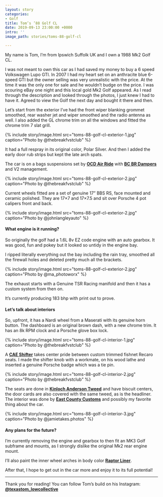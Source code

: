 ```yaml
---
layout: story
categories:
- Golf
title: Tom’s ’88 Golf CL
date: 2019-09-13 23:00:00 +0000
intro: ''
image_path: stories/toms-88-golf-cl

---
```

My name is Tom, I’m from Ipswich Suffolk UK and I own a 1988 Mk2 Golf CL.

I was not meant to own this car as I had saved my money to buy a 6 speed Volkswagen Lupo GTI. In 2007 I had my heart set on an anthracite blue 6-speed GTI but the owner selling was very unrealistic with the price. At the time it was the only one for sale and he wouldn’t budge on the price. I was scouring eBay one night and this local gold Mk2 Golf appeared. As I read through the description and looked through the photos, I just knew I had to have it. Agreed to view the Golf the next day and bought it there and then.

Let’s start from the exterior I’ve had the front wiper blanking grommet smoothed, rear washer jet and wiper smoothed and the radio antenna as well. I also added the GL chrome trim on all the windows and fitted the chrome trim 7 slat grill.

{% include story/image.html src="toms-88-golf-cl-exterior-1.jpg" caption="Photo by @thebreakfvstclub" %}

It had a full respray in its original color, Polar Silver. And then I added the early door rub strips but kept the late arch spats.

The car is on a bags suspensions set by [**OCD Air Ride**](http://www.onlychargeddubs.co.uk/) with [**BC BR Dampers**](http://www.bc-racing.co.uk/br-series-coilovers) and V2 management.

{% include story/image.html src="toms-88-golf-cl-exterior-2.jpg" caption="Photo by @thebreakfvstclub" %}

Current wheels fitted are a set of genuine 17” BBS RS, face mounted and ceramic polished. They are 17×7 and 17×7.5 and sit over Porsche 4 pot calipers front and back.

{% include story/image.html src="toms-88-golf-cl-exterior-2.jpg" caption="Photo by @johnlangleyauto" %}

#### What engine is it running?

So originally the golf had a 1.6L 8v EZ code engine with an auto gearbox. It was good, fun and pokey but it looked so untidy in the engine bay.

I ripped literally everything out the bay including the rain tray, smoothed all the firewall holes and deleted pretty much all the brackets.

{% include story/image.html src="toms-88-golf-cl-exterior-2.jpg" caption="Photo by @ma_photoworx" %}

The exhaust starts with a Genuine TSR Racing manifold and then it has a custom system from then on.

It’s currently producing 183 bhp with print out to prove.

#### Let’s talk about interiors

So, upfront, it has a Nardi wheel from a Maserati with its genuine horn button. The dashboard is an original brown dash, with a new chrome trim. It has an 8k RPM clock and a Porsche glove box lock.

{% include story/image.html src="toms-88-golf-cl-interior-1.jpg" caption="Photo by @thebreakfvstclub" %}

A [**CAE Shifter**](https://cae-racing.de/) takes center pride between custom trimmed fishnet Recaro seats. I made the shifter knob with a workmate, on his wood lathe and inserted a genuine Porsche badge which was a tie pin.

{% include story/image.html src="toms-88-golf-cl-interior-2.jpg" caption="Photo by @thebreakfvstclub" %}

The seats are done in [**Kinloch Anderson Tweed**](https://www.kinlochanderson.com/shop/tartan-fabric/fabric-by-the-metre/tweed-cloth-by-the-metre) and have biscuit centers, the door cards are also covered with the same tweed, as is the headliner. The interior was done by [**East County Customs**](https://www.eastcountycustoms.co.uk/) and possibly my favorite thing about the car.

{% include story/image.html src="toms-88-golf-cl-interior-3.jpg" caption="Photo by @jamietakes.photos" %}

#### Any plans for the future?

I’m currently removing the engine and gearbox to then fit an MK3 Golf subframe and mounts, as I strongly dislike the original Mk2 rear engine mount.

I’ll also paint the inner wheel arches in body color [**Raptor Liner**](https://www.raptorliner.com.au/).

After that, I hope to get out in the car more and enjoy it to its full potential!

***

Thank you for reading! You can follow Tom’s build on his Instagram: [**@texastom_lowcollective**](https://www.instagram.com/texastom_lowcollective/)